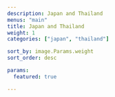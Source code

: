 ```yaml
---
description: Japan and Thailand
menus: "main"
title: Japan and Thailand
weight: 1
categories: ["japan", "thailand"]

sort_by: image.Params.weight
sort_order: desc

params:
  featured: true

---
```

